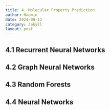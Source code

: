 ```yaml
---
title: 4. Molecular Property Prediction
author: Haomin
date: 2024-09-12
category: Jekyll
layout: post
---
```


4.1 Recurrent Neural Networks
-------------

4.2 Graph Neural Networks
-------------

4.3 Random Forests
-------------

4.4  Neural Networks
-------------
